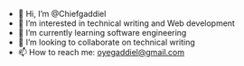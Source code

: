 - 👋 Hi, I’m @Chiefgaddiel
- 👀 I’m interested in technical writing and Web development 
- 🌱 I’m currently learning software engineering 
- 💞️ I’m looking to collaborate on technical writing 
- 📫 How to reach me: oyegaddiel@gmail.com

<!---
Chiefgaddiel/Chiefgaddiel is a ✨ special ✨ repository because its `README.md` (this file) appears on your GitHub profile.
You can click the Preview link to take a look at your changes.
--->
